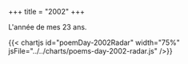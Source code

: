 +++
title = "2002"
+++

L'année de mes 23 ans.

{{< chartjs id="poemDay-2002Radar" width="75%" jsFile="../../charts/poems-day-2002-radar.js" />}}